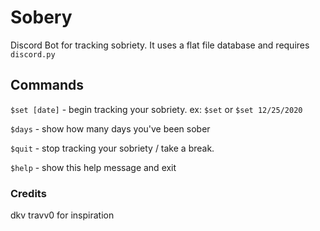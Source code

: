 # Sobery
Discord Bot for tracking sobriety. It uses a flat file database and requires `discord.py`

## Commands
`$set [date]`  - begin tracking your sobriety. ex: `$set` or `$set 12/25/2020`

`$days` - show how many days you've been sober

`$quit` - stop tracking your sobriety / take a break.

`$help` - show this help message and exit

### Credits
dkv
travv0 for inspiration